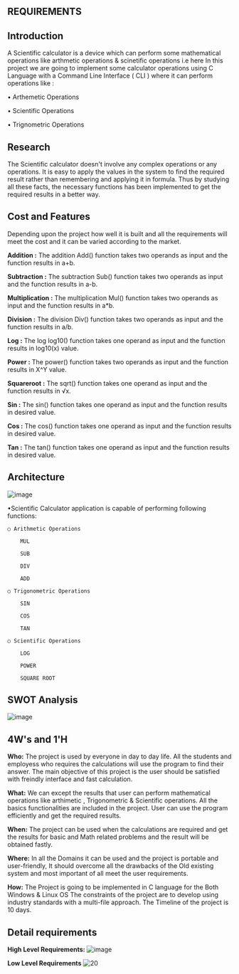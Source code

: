 **REQUIREMENTS**
---


**Introduction**
---


A Scientific calculator is a device which can perform some mathematical operations like arthmetic operations & scinetific operations i.e here In this project we are going to implement some calculator operations using C Language with a Command Line Interface ( CLI ) where it can perform operations like :

•	Arthemetic Operations

•	Scientific Operations

•	Trignometric Operations

**Research**
---


The Scientific calculator doesn't involve any complex operations or any operations. It is easy to apply the values in the system to find the required result rather than remembering and applying it in formula. Thus by studying all these facts, the necessary functions has been implemented to get the required results in a better way.

**Cost and Features**
---
Depending upon the project how well it is built and all the requirements will meet the cost and it can be varied according to the market.

**Addition :** The addition Add() function takes two operands as input and the function results in a+b.

**Subtraction :** The subtraction Sub() function takes two operands as input and the function results in a-b.

**Multiplication :** The multiplication Mul() function takes two operands as input and the function results in a*b.

**Division :** The division Div() function takes two operands as input and the function results in a/b.

**Log :** The log log10() function takes one operand as input and the function results in log10(x) value.

**Power :** The power() function takes two operands as input and the function results in X^Y value.

**Squareroot :** The sqrt() function takes one operand as input and the function results in √x.

**Sin :** The sin() function takes one operand as input and the function results in desired value.

**Cos :** The cos() function takes one operand as input and the function results in desired value.

**Tan :** The tan() function takes one operand as input and the function results in desired value.

**Architecture**
---
![image](https://user-images.githubusercontent.com/89643121/132122825-17baf354-0c47-430a-a0a2-8bb5a73a44c2.png)

•Scientific Calculator application is capable of performing following functions:

	○ Arithmetic Operations

		MUL

		SUB

		DIV

		ADD

	○ Trigonometric Operations

		SIN

		COS

		TAN

	○ Scientific Operations

		LOG

		POWER

		SQUARE ROOT

**SWOT Analysis**
---
![image](https://user-images.githubusercontent.com/89643121/132123140-1e12bca5-3082-4fba-bba7-b400aea55063.png)

**4W's and 1'H**
---
**Who:**
The project is used by everyone in day to day life. All the students and employess who requires the calculations will use the program to find their answer. The main objective of this project is the user should be satisfied with freindly interface and fast calculation.

**What:**
We can except the results that user can perform mathematical operations like arthimetic , Trigonometric & Scientific operations.
All the basics functionalities are included in the project. User can use the program efficiently and get the required results.

**When:**
The project can be used when the calculations are required and get the results for basic and Math related problems and the result will be obtained fastly.

**Where:**
In all the Domains it can be used and the project is portable and user-friendly, It should overcome all the drawbacks of the Old existing system and most important of all meet the user requirements.

**How:**
The Project is going to be implemented in C language for the Both Windows & Linux OS
The constraints of the project are to develop using industry standards with a multi-file approach.
The Timeline of the project is 10 days.

**Detail requirements**
---
**High Level Requirements:**
![image](https://user-images.githubusercontent.com/89643121/132123505-5aac86b7-a806-494a-9a67-fb5150e47846.png)

**Low Level Requirements**
![20](https://user-images.githubusercontent.com/89643121/132123548-a42a2d73-897c-46d7-ba49-4a002705f8ca.JPG)
